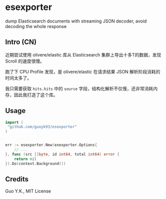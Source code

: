 # esexporter

dump Elasticsearch documents with streaming JSON decoder, avoid decoding the whole response

## Intro (CN)

近期尝试使用 olivere/elastic 库从 Elasticsearch 集群上导出十多T的数据，发现 Scroll 的速度很慢。

跑了下 CPU Profile 发现，是 olivere/elastic 在请求结果 JSON 解析阶段消耗的时间太多了。

我只需要获取 `hits.hits` 中的 `source` 字段，结构化解析不仅慢，还非常消耗内存，因此我打造了这个库。

## Usage

```go
import (
 "github.com/guoyk93/esexporter"
)


err := esexporter.New(exexporter.Options{
    // ...
}, func (src []byte, id int64, total int64) error {
    return nil
}).Do(context.Background())
```

## Credits

Guo Y.K., MIT License
